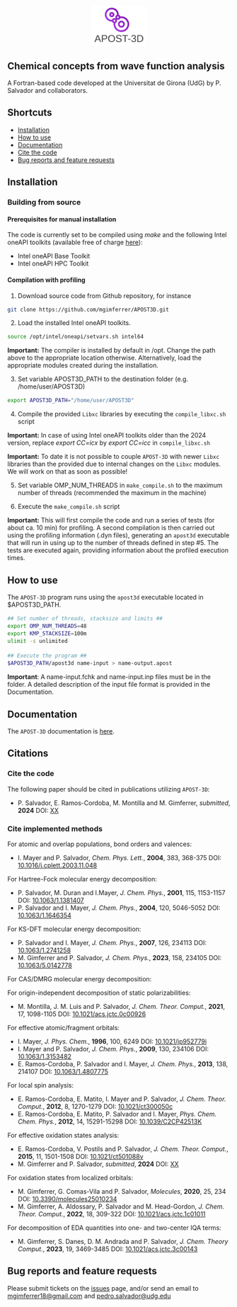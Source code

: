<p align="center"><img width=25.0% src="https://github.com/mgimferrer/APOST3D/blob/master/media/logo-apost.png"></p>

## Chemical concepts from wave function analysis 

A Fortran-based code developed at the Universitat de Girona (UdG) by P. Salvador and collaborators.


## Shortcuts

* [Installation](#installation)
* [How to use](#how-to-use)
* [Documentation](#documentation)
* [Cite the code](#citations)
* [Bug reports and feature requests](#bug-reports-and-feature-requests)


## Installation

### Building from source

#### Prerequisites for manual installation

The code is currently set to be compiled using *make* and the following Intel oneAPI toolkits (available free of charge [here](https://www.intel.com/content/www/us/en/docs/oneapi/installation-guide-linux/2024-0/apt.html)):
- Intel oneAPI Base Toolkit
- Intel oneAPI HPC Toolkit

#### Compilation with profiling

1. Download source code from Github repository, for instance 
```bash
git clone https://github.com/mgimferrer/APOST3D.git
```

2. Load the installed Intel oneAPI toolkits. 
```bash
source /opt/intel/oneapi/setvars.sh intel64
```

**Important:** The compiler is installed by default in /opt. Change the path above to the appropriate location otherwise. Alternatively, load the appropriate modules created during the installation. 
 
3. Set variable APOST3D_PATH to the destination folder (e.g. /home/user/APOST3D) 
```bash
export APOST3D_PATH="/home/user/APOST3D"
```
4. Compile the provided `Libxc` libraries by executing the `compile_libxc.sh` script

**Important:** In case of using Intel oneAPI toolkits older than the 2024 version, replace *export CC=icx* by *export CC=icc* in `compile_libxc.sh` 

**Important:** To date it is not possible to couple `APOST-3D` with newer `Libxc` libraries than the provided due to internal changes on the `Libxc` modules. We will work on that as soon as possible!

5. Set variable OMP_NUM_THREADS in `make_compile.sh` to the maximum number of threads (recommended the maximum in the machine) 

6. Execute the `make_compile.sh` script
   
**Important:** This will first compile the code and run a series of tests (for about ca. 10 min) for profiling. A second compilation is then carried out using the profiling information (.dyn files), generating an `apost3d` executable that will run in using up to the number of threads defined in step #5. The tests are executed again, providing information about the profiled execution times.  

## How to use
 
The `APOST-3D` program runs using the `apost3d` executable located in $APOST3D_PATH. 
```bash
## Set number of threads, stacksize and limits ##
export OMP_NUM_THREADS=48
export KMP_STACKSIZE=100m
ulimit -s unlimited

## Execute the program ##
$APOST3D_PATH/apost3d name-input > name-output.apost
```

**Important**: A name-input.fchk and name-input.inp files must be in the folder. A detailed description of the input file format is provided in the Documentation.


## Documentation

The `APOST-3D` documentation is [here](DOCUMENTATION.md).


## Citations

### Cite the code

The following paper should be cited in publications utilizing `APOST-3D`:

* P. Salvador, E. Ramos-Cordoba, M. Montilla and M. Gimferrer, _submitted_, **2024**
  DOI: [XX](XX)


### Cite implemented methods

For atomic and overlap populations, bond orders and valences:

* I. Mayer and P. Salvador, *Chem. Phys. Lett.*, **2004**, 383, 368-375
  DOI: [10.1016/j.cplett.2003.11.048](https://doi.org/10.1016/j.cplett.2003.11.048)

For Hartree-Fock molecular energy decomposition:

* P. Salvador, M. Duran and I.Mayer, *J. Chem. Phys.*, **2001**, 115, 1153-1157
  DOI: [10.1063/1.1381407](https://doi.org/10.1063/1.1381407)
* P. Salvador and I. Mayer, *J. Chem. Phys.*, **2004**, 120, 5046-5052
  DOI: [10.1063/1.1646354](https://doi.org/10.1063/1.1646354)

For KS-DFT molecular energy decomposition:

* P. Salvador and I. Mayer, *J. Chem. Phys.*, **2007**, 126, 234113
  DOI: [10.1063/1.2741258](https://doi.org/10.1063/1.2741258)
* M. Gimferrer and P. Salvador, *J. Chem. Phys.*, **2023**, 158, 234105
  DOI: [10.1063/5.0142778](https://doi.org/10.1063/5.0142778)

For CAS/DMRG molecular energy decomposition:

For origin-independent decomposition of static polarizabilities:

* M. Montilla, J. M. Luis and P. Salvador, *J. Chem. Theor. Comput.*, **2021**, 17, 1098-1105
  DOI: [10.1021/acs.jctc.0c00926](https://doi.org/10.1021/acs.jctc.0c00926)

For effective atomic/fragment orbitals:

* I. Mayer, *J. Phys. Chem.*, **1996**, 100, 6249
  DOI: [10.1021/jp952779i](https://doi.org/10.1021/jp952779i)
* I. Mayer and P. Salvador, *J. Chem. Phys.*, **2009**, 130, 234106
  DOI: [10.1063/1.3153482](https://doi.org/10.1063/1.3153482)
* E. Ramos-Cordoba, P. Salvador and I. Mayer, *J. Chem. Phys.*, **2013**, 138, 214107
  DOI: [10.1063/1.4807775](https://doi.org/10.1063/1.4807775)

For local spin analysis:

* E. Ramos-Cordoba, E. Matito, I. Mayer and P. Salvador, *J. Chem. Theor. Comput.*, **2012**, 8, 1270-1279
  DOI: [10.1021/ct300050c](https://doi.org/10.1021/ct300050c)
* E. Ramos-Cordoba, E. Matito, P. Salvador and I. Mayer, *Phys. Chem. Chem. Phys.*, **2012**, 14, 15291-15298
  DOI: [10.1039/C2CP42513K](https://doi.org/10.1039/C2CP42513K)

For effective oxidation states analysis:

* E. Ramos-Cordoba, V. Postils and P. Salvador, *J. Chem. Theor. Comput.*, **2015**, 11, 1501-1508
  DOI: [10.1021/ct501088v](https://doi.org/10.1021/ct501088v)
* M. Gimferrer and P. Salvador, _submitted_, **2024**
  DOI: [XX](XX)

For oxidation states from localized orbitals:

* M. Gimferrer, G. Comas-Vila and P. Salvador, *Molecules*, **2020**, 25, 234
  DOI: [10.3390/molecules25010234](https://doi.org/10.3390/molecules25010234)
* M. Gimferrer, A. Aldossary, P. Salvador and M. Head-Gordon, *J. Chem. Theor. Comput.*, **2022**, 18, 309-322
  DOI: [10.1021/acs.jctc.1c01011](https://doi.org/10.1021/acs.jctc.1c01011)

For decomposition of EDA quantities into one- and two-center IQA terms:

* M. Gimferrer, S. Danes, D. M. Andrada and P. Salvador, *J. Chem. Theory Comput.*, **2023**, 19, 3469-3485
  DOI: [10.1021/acs.jctc.3c00143](https://doi.org/10.1021/acs.jctc.3c00143)


## Bug reports and feature requests

Please submit tickets on the [issues](https://github.com/mgimferrer/APOST3D/issues) page, and/or send an email to mgimferrer18@gmail.com and pedro.salvador@udg.edu
